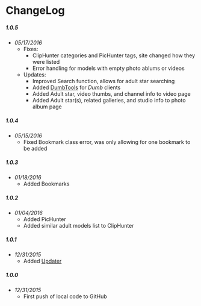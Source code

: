 ChangeLog
=========

##### 1.0.5
- _05/17/2016_
  - Fixes:
    - ClipHunter categories and PicHunter tags, site changed how they were listed
    - Error handling for models with empty photo ablums or videos
  - Updates:
    - Improved Search function, allows for adult star searching
    - Added [DumbTools](https://github.com/coryo/DumbTools-for-Plex) for _Dumb_ clients
    - Added Adult star, video thumbs, and channel info to video page
    - Added Adult star(s), related galleries, and studio info to photo album page

##### 1.0.4
- _05/15/2016_
  - Fixed Bookmark class error, was only allowing for one bookmark to be added

##### 1.0.3
- _01/18/2016_
  - Added Bookmarks

##### 1.0.2
- _01/04/2016_
  - Added PicHunter
  - Added similar adult models list to ClipHunter

##### 1.0.1
- _12/31/2015_
  - Added [Updater](https://github.com/kolsys/plex-channel-updater)

##### 1.0.0
- _12/31/2015_
  - First push of local code to GitHub
